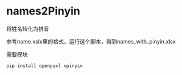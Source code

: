 # names2Pinyin

将姓名转化为拼音

参考name.xslx里的格式，运行这个脚本，得到names_with_pinyin.xlsx

需要模块

```python
pip install openpyxl xpinyin
```



